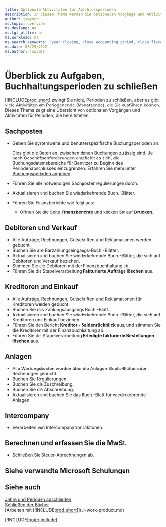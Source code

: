 ```yaml
---
title: Optionale Aktivitäten für Abschlussperioden
description: In diesem Thema werden die optionalen Vorgänge und Aktivitäten Abschlussbuchhaltungsperioden in  Business Central dargelegt.
author: jswymer
ms.topic: overview
ms.devlang: na
ms.tgt_pltfrm: na
ms.workload: na
ms.search.keywords: 'year closing, close accounting period, close fiscal year, aging, creditor payments, vendor payments'
ms.date: 08/29/2022
ms.author: jswymer
---
```

# <a name="overview-of-tasks-to-close-accounting-periods"></a><a name="overview-of-tasks-to-close-accounting-periods"></a>Überblick zu Aufgaben, Buchhaltungsperioden zu schließen

[!INCLUDE[prod_short](includes/prod_short.md)] zwingt Sie nicht, Perioden zu schließen, aber es gibt viele Aktivitäten am Periodenende (Monatsende), die Sie ausführen können. Dieses Thema zeigt eine Übersicht von optionalen Vorgängen und Aktivitäten für Perioden, die bereitstehen.  

## <a name="general-ledger"></a><a name="general-ledger"></a>Sachposten

* Geben Sie systemweite und benutzerspezifische Buchungsperioden an.  

    Dies gibt die Daten an, zwischen denen Buchungen zulässig sind. Je nach Geschäftsanforderungen empfiehlt es sich, die Buchungsdatumsbereiche für Benutzer zu Beginn des Periodenabschlusses einzugrenzen. Erfahren Sie mehr unter [Buchungsperioden angeben](finance-how-specify-posting-periods.md).  
* Führen Sie alle notwendigen Sachpostenregulierungen durch.  
* Aktualisieren und buchen Sie wiederkehrende Buch.-Blätter.  
  <!--* Process Consolidations-->
* Führen Sie Finanzberichte wie folgt aus:  
  * Öffnen Sie die Seite **Finanzberichte** und klicken Sie auf **Drucken**.  

## <a name="sales-and-receivables"></a><a name="sales-and-receivables"></a>Debitoren und Verkauf

* Alle Aufträge, Rechnungen, Gutschriften und Reklamationen werden gebucht.  
* Buchen Sie alle Barzahlungseingangs-Buch.-Blätter.  
* Aktualisieren und buchen Sie wiederkehrende Buch.-Blätter, die sich auf Debitoren und Verkauf beziehen.  
* Stimmen Sie die Debitoren mit der Finanzbuchhaltung ab.  
* Führen Sie die Stapelverarbeitung **Fakturierte Aufträge löschen** aus.  

## <a name="purchases-and-payables"></a><a name="purchases-and-payables"></a>Kreditoren und Einkauf

* Alle Aufträge, Rechnungen, Gutschriften und Reklamationen für Kreditoren werden gebucht.  
* Buchen Sie das Zahlungsausgangs Buch.-Blatt.  
* Aktualisieren und buchen Sie wiederkehrende Buch.-Blätter, die sich auf Kreditoren und Einkauf beziehen.  
* Führen Sie den Bericht **Kreditor - Saldenrückblick** aus, und stimmen Sie die Kreditoren mit der Finanzbuchhaltung ab.  
* Führen Sie die Stapelverarbeitung **Erledigte fakturierte Bestellungen löschen** aus.  

## <a name="fixed-assets"></a><a name="fixed-assets"></a>Anlagen

* Alle Wartungskosten wurden über die Anlagen-Buch.-Blätter oder Rechnungen gebucht.
* Buchen Sie Regulierungen.
* Buchen Sie die Zuschreibung.
* Buchen Sie die Abschreibung.
* Aktualisieren und buchen Sie das Buch.-Blatt für wiederkehrende Anlagen

## <a name="intercompany"></a><a name="intercompany"></a>Intercompany

* Verarbeiten von Intercompanytransaktionen.

## <a name="calculate-and-process-sales-tax"></a><a name="calculate-and-process-sales-tax"></a>Berechnen und erfassen Sie die MwSt.

* Schließen Sie Steuer-Abrechnungen ab.  

## <a name="see-related-microsoft-training"></a><a name="see-related-microsoft-training"></a>Siehe verwandte [Microsoft Schulungen](/training/modules/close-fiscal-year-dynamics-365-business-central/)

## <a name="see-also"></a><a name="see-also"></a>Siehe auch

[Jahre und Perioden abschließen](year-close-years-periods.md)  
[Schließen der Bücher](year-close-books.md)  
[Arbeiten mit [!INCLUDE[prod_short](includes/prod_short.md)]](ui-work-product.md)

[!INCLUDE[footer-include](includes/footer-banner.md)]
